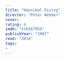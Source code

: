 ```yaml
---
title: "Hannibal Rising"
director: "Peter Webber"
cover: 
rating: 6
imdb: "tt0367959"
publishYear: "2007"
read: "2014"
tags:
- 
---
```

